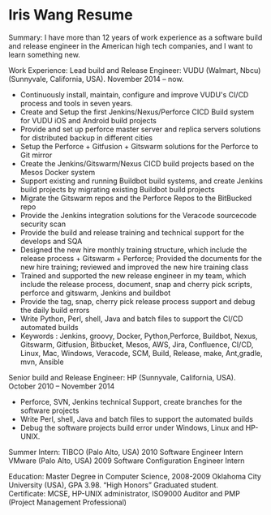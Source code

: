# Iris Wang Resume



Summary: 
I have more than 12 years of work experience as a software build and release engineer in the American high tech companies, and I want to learn something new.
 
 
Work Experience: 
Lead build and Release Engineer: VUDU (Walmart, Nbcu) (Sunnyvale, California, USA). November 2014 – now. 
- Continuously install, maintain, configure and improve VUDU's CI/CD process and tools in seven years.
- Create and Setup the first Jenkins/Nexus/Perforce  CICD Build system for VUDU iOS and Android build projects  
- Provide and set up perforce master server and replica servers solutions for distributed backup in different cities
- Setup the Perforce + Gitfusion + Gitswarm solutions for the Perforce to Git mirror
- Create the Jenkins/Gitswarm/Nexus CICD build projects based on the Mesos Docker system
- Support existing and running Buildbot build systems, and create Jenkins build projects by migrating existing Buildbot build projects
- Migrate the Gitswarm repos  and the Perforce Repos  to the BitBucked repo
- Provide the Jenkins integration solutions for the Veracode sourcecode security scan
- Provide the build and release training and technical support for the develops and SQA
- Designed the new hire monthly training structure, which include the release process + Gitswarm + Perforce; Provided the documents for the new hire training; reviewed and improved the new hire training class
- Trained and supported the new release engineer in my team, which include the release process, document, snap and cherry pick scripts, perforce and gitswarm, Jenkins and buildbot
- Provide the tag, snap, cherry pick release process support and debug the daily build errors
- Write Python, Perl, shell, Java and batch files to support the CI/CD automated builds 
- Keywords : Jenkins, groovy, Docker, Python,Perforce, Buildbot, Nexus, Gitswarm, Gitfusion, Bitbucket, Mesos, AWS, Jira, Confluence, CI/CD, Linux, Mac, Windows, Veracode, SCM, Build, Release, make, Ant,gradle, mvn, Ansible
 
 
Senior build and Release Engineer: HP (Sunnyvale, California, USA). October 2010 – November 2014  
- Perforce, SVN, Jenkins technical Support, create branches for the software projects
- Write Perl, shell, Java and batch files to support the automated builds 
- Debug the software projects build error under Windows, Linux and HP-UNIX.
 
 
Summer Intern:
TIBCO (Palo Alto, USA)  2010  Software Engineer Intern 
VMware (Palo Alto, USA) 2009  Software Configuration Engineer Intern
 
 
Education: 
Master Degree in Computer Science, 2008-2009 Oklahoma City University (USA), GPA 3.98.  “High Honors” Graduated student.  
Certificate:
MCSE, HP-UNIX administrator, ISO9000 Auditor and PMP (Project Management Professional) 
